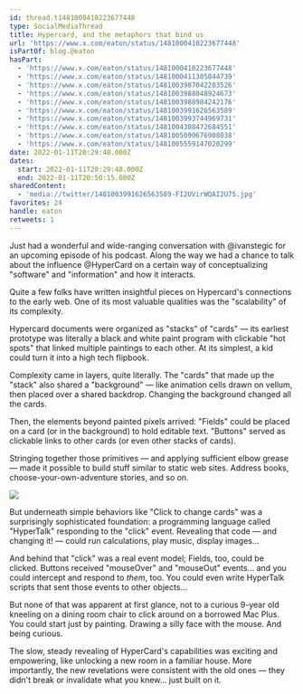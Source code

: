 ```yaml
---
id: thread.t1481000410223677448
type: SocialMediaThread
title: Hypercard, and the metaphors that bind us
url: 'https://www.x.com/eaton/status/1481000410223677448'
isPartOf: blog.@eaton
hasPart:
  - 'https://www.x.com/eaton/status/1481000410223677448'
  - 'https://www.x.com/eaton/status/1481000411305844739'
  - 'https://www.x.com/eaton/status/1481003987042283526'
  - 'https://www.x.com/eaton/status/1481003988048924673'
  - 'https://www.x.com/eaton/status/1481003988984242176'
  - 'https://www.x.com/eaton/status/1481003991626563589'
  - 'https://www.x.com/eaton/status/1481003993744969731'
  - 'https://www.x.com/eaton/status/1481004308472684551'
  - 'https://www.x.com/eaton/status/1481005090676908038'
  - 'https://www.x.com/eaton/status/1481005559147020299'
date: 2022-01-11T20:29:48.000Z
dates:
  start: 2022-01-11T20:29:48.000Z
  end: 2022-01-11T20:50:15.000Z
sharedContent:
  - 'media://twitter/1481003991626563589-FI2UVirWQAI2U75.jpg'
favorites: 24
handle: eaton
retweets: 1
---
```

Just had a wonderful and wide-ranging conversation with @ivanstegic for an upcoming episode of his podcast. Along the way we had a chance to talk about the influence @HyperCard on a certain way of conceptualizing "software" and "information" and how it interacts.

Quite a few folks have written insightful pieces on Hypercard's connections to the early web. One of its most valuable qualities was the "scalability" of its complexity.

Hypercard documents were organized as "stacks" of "cards" — its earliest prototype was literally a black and white paint program with clickable "hot spots" that linked multiple paintings to each other. At its simplest, a kid could turn it into a high tech flipbook.

Complexity came in layers, quite literally. The "cards" that made up the "stack" also shared a "background" — like animation cells drawn on vellum, then placed over a shared backdrop. Changing the background changed all the cards.

Then, the elements beyond painted pixels arrived: "Fields" could be placed on a card (or in the background) to hold editable text. "Buttons" served as clickable links to other cards (or even other stacks of cards).

Stringing together those primitives — and applying sufficient elbow grease — made it possible to build stuff similar to static web sites. Address books, choose-your-own-adventure stories, and so on.

![](media://twitter/1481003991626563589-FI2UVirWQAI2U75.jpg)

But underneath simple behaviors like "Click to change cards" was a surprisingly sophisticated foundation: a programming language called "HyperTalk" responding to the "click" event. Revealing that code — and changing it! — could run calculations, play music, display images…

And behind that "click" was a real event model; Fields, too, could be clicked. Buttons received "mouseOver" and "mouseOut" events… and you could intercept and respond to *them*, too. You could even write HyperTalk scripts that sent those events to other objects…

But none of that was apparent at first glance, not to a curious 9-year old kneeling on a dining room chair to click around on a borrowed Mac Plus. You could start just by painting. Drawing a silly face with the mouse. And being curious.

The slow, steady revealing of HyperCard's capabilities was exciting and empowering, like unlocking a new room in a familiar house. More importantly, the new revelations were consistent with the old ones — they didn't break or invalidate what you knew… just built on it.
